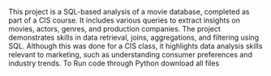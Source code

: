 This project is a SQL-based analysis of a movie database, completed as part of a CIS course. It includes various queries to extract insights on movies, actors, genres, and production companies. The project demonstrates skills in data retrieval, joins, aggregations, and filtering using SQL. Although this was done for a CIS class, it highlights data analysis skills relevant to marketing, such as understanding consumer preferences and industry trends.
To Run code through Python download all files 
